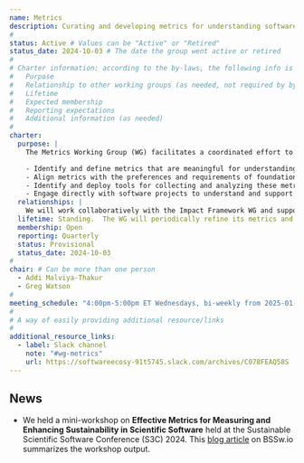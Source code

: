 ```yaml
---
name: Metrics
description: Curating and developing metrics for understanding software sustainability, quality and impact
#
status: Active # Values can be "Active" or "Retired"
status_date: 2024-10-03 # The date the group went active or retired
#
# Charter information: according to the by-laws, the following info is expected:
#   Purpose
#   Relationship to other working groups (as needed, not required by by-laws)
#   Lifetime
#   Expected membership
#   Reporting expectations
#   Additional information (as needed)
#
charter:
  purpose: |
    The Metrics Working Group (WG) facilitates a coordinated effort to curate and develop metrics for understanding software sustainability, quality and impact from the perspective of scientific and research software. We will  leverage  research-backed analysis tools that will enable projects to collect and interpret these metrics for the long-term benefit of their software development efforts. Our goals are to:

    - Identify and define metrics that are meaningful for understanding software sustainability, quality and impact.
    - Align metrics with the preferences and requirements of foundations, grant-making bodies, and other stakeholders.
    - Identify and deploy tools for collecting and analyzing these metrics 
    - Engage directly with software projects to understand and support their specific needs with respect to relevant metrics.
  relationships: |
    We will work collaboratively with the Impact Framework WG and support their efforts in evaluating and reporting the outcomes of software projects through the use of metrics. Additionally, the Metrics WG will work with other relevant WGs and stakeholders to ensure broad utility and alignment of its outputs.
  lifetime: Standing.  The WG will periodically refine its metrics and set of tools as the needs of the community evolve.
  membership: Open
  reporting: Quarterly
  status: Provisional
  status_date: 2024-10-03
#
chair: # Can be more than one person
  - Addi Malviya-Thakur
  - Greg Watson
#
meeting_schedule: "4:00pm-5:00pm ET Wednesdays, bi-weekly from 2025-01-08"
#
# A way of easily providing additional resource/links
#
additional_resource_links:
  - label: Slack channel
    note: "#wg-metrics"
    url: https://softwareecosy-91t5745.slack.com/archives/C078FEAQ58S
---
```

## News

* We held a mini-workshop on **Effective Metrics for Measuring and Enhancing Sustainability in Scientific Software** held at the Sustainable Scientific Software Conference (S3C) 2024. This [blog article](https://bssw.io/blog_posts/effective-metrics-for-measuring-and-enhancing-sustainability-in-scientific-software) on BSSw.io summarizes the workshop output.